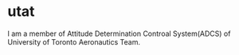 # utat
I am a member of Attitude Determination Controal System(ADCS) of University of Toronto Aeronautics Team.
